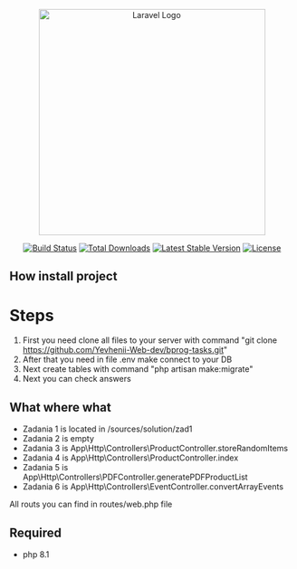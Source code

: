 <p align="center"><a href="https://laravel.com" target="_blank"><img src="https://raw.githubusercontent.com/laravel/art/master/logo-lockup/5%20SVG/2%20CMYK/1%20Full%20Color/laravel-logolockup-cmyk-red.svg" width="400" alt="Laravel Logo"></a></p>

<p align="center">
<a href="https://github.com/laravel/framework/actions"><img src="https://github.com/laravel/framework/workflows/tests/badge.svg" alt="Build Status"></a>
<a href="https://packagist.org/packages/laravel/framework"><img src="https://img.shields.io/packagist/dt/laravel/framework" alt="Total Downloads"></a>
<a href="https://packagist.org/packages/laravel/framework"><img src="https://img.shields.io/packagist/v/laravel/framework" alt="Latest Stable Version"></a>
<a href="https://packagist.org/packages/laravel/framework"><img src="https://img.shields.io/packagist/l/laravel/framework" alt="License"></a>
</p>

## How install project 

# Steps
1. First you need clone all files to your server with command
"git clone https://github.com/Yevhenii-Web-dev/bprog-tasks.git"
2. After that you need in file .env make connect to your DB
3. Next create tables with command 
"php artisan make:migrate"
4. Next you can check answers



## What where what

- Zadania 1 is located in /sources/solution/zad1
- Zadania 2 is empty
- Zadania 3 is App\Http\Controllers\ProductController.storeRandomItems
- Zadania 4 is App\Http\Controllers\ProductController.index
- Zadania 5 is App\Http\Controllers\PDFController.generatePDFProductList
- Zadania 6 is App\Http\Controllers\EventController.convertArrayEvents

All routs you can find in routes/web.php file 


## Required

- php 8.1


